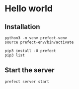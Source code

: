 # Hello world

## Installation

```shell
python3 -m venv prefect-venv
source prefect-env/bin/activate

pip3 install -U prefect
pip3 list
```

## Start the server
```shell
prefect server start

```